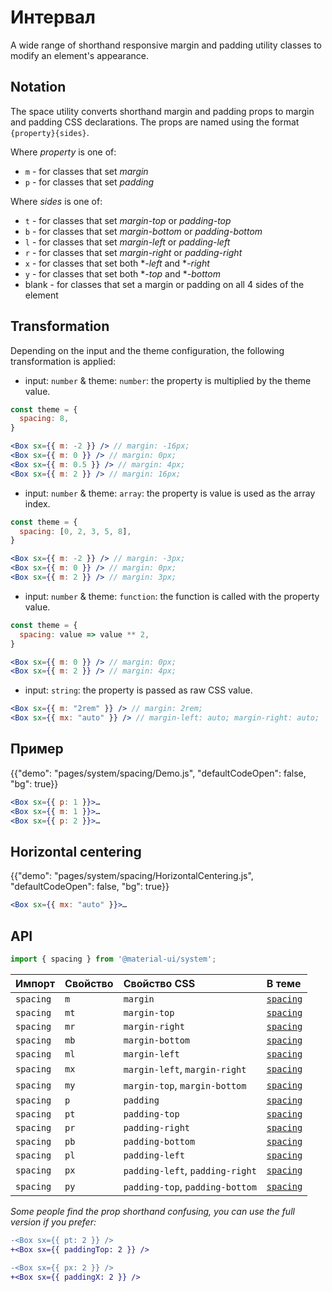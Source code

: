 # Интервал

<p class="description">A wide range of shorthand responsive margin and padding utility classes to modify an element's appearance.</p>

## Notation

The space utility converts shorthand margin and padding props to margin and padding CSS declarations. The props are named using the format `{property}{sides}`.

Where *property* is one of:

- `m` - for classes that set *margin*
- `p` - for classes that set *padding*

Where *sides* is one of:

- `t` - for classes that set *margin-top* or *padding-top*
- `b` - for classes that set *margin-bottom* or *padding-bottom*
- `l` - for classes that set *margin-left* or *padding-left*
- `r` - for classes that set *margin-right* or *padding-right*
- `x` - for classes that set both **-left* and **-right*
- `y` - for classes that set both **-top* and **-bottom*
- blank - for classes that set a margin or padding on all 4 sides of the element

## Transformation

Depending on the input and the theme configuration, the following transformation is applied:

- input: `number` & theme: `number`: the property is multiplied by the theme value.

```jsx
const theme = {
  spacing: 8,
}

<Box sx={{ m: -2 }} /> // margin: -16px;
<Box sx={{ m: 0 }} /> // margin: 0px;
<Box sx={{ m: 0.5 }} /> // margin: 4px;
<Box sx={{ m: 2 }} /> // margin: 16px;
```

- input: `number` & theme: `array`: the property is value is used as the array index.

```jsx
const theme = {
  spacing: [0, 2, 3, 5, 8],
}

<Box sx={{ m: -2 }} /> // margin: -3px;
<Box sx={{ m: 0 }} /> // margin: 0px;
<Box sx={{ m: 2 }} /> // margin: 3px;
```

- input: `number` & theme: `function`: the function is called with the property value.

```jsx
const theme = {
  spacing: value => value ** 2,
}

<Box sx={{ m: 0 }} /> // margin: 0px;
<Box sx={{ m: 2 }} /> // margin: 4px;
```

- input: `string`: the property is passed as raw CSS value.

```jsx
<Box sx={{ m: "2rem" }} /> // margin: 2rem;
<Box sx={{ mx: "auto" }} /> // margin-left: auto; margin-right: auto;
```

## Пример

{{"demo": "pages/system/spacing/Demo.js", "defaultCodeOpen": false, "bg": true}}

```jsx
<Box sx={{ p: 1 }}>…
<Box sx={{ m: 1 }}>…
<Box sx={{ p: 2 }}>…
```

## Horizontal centering

{{"demo": "pages/system/spacing/HorizontalCentering.js", "defaultCodeOpen": false, "bg": true}}

```jsx
<Box sx={{ mx: "auto" }}>…
```

## API

```js
import { spacing } from '@material-ui/system';
```

| Импорт    | Свойство | Свойство CSS                    | В теме                                                           |
|:--------- |:-------- |:------------------------------- |:---------------------------------------------------------------- |
| `spacing` | `m`      | `margin`                        | [`spacing`](/customization/default-theme/?expand-path=$.spacing) |
| `spacing` | `mt`     | `margin-top`                    | [`spacing`](/customization/default-theme/?expand-path=$.spacing) |
| `spacing` | `mr`     | `margin-right`                  | [`spacing`](/customization/default-theme/?expand-path=$.spacing) |
| `spacing` | `mb`     | `margin-bottom`                 | [`spacing`](/customization/default-theme/?expand-path=$.spacing) |
| `spacing` | `ml`     | `margin-left`                   | [`spacing`](/customization/default-theme/?expand-path=$.spacing) |
| `spacing` | `mx`     | `margin-left`, `margin-right`   | [`spacing`](/customization/default-theme/?expand-path=$.spacing) |
| `spacing` | `my`     | `margin-top`, `margin-bottom`   | [`spacing`](/customization/default-theme/?expand-path=$.spacing) |
| `spacing` | `p`      | `padding`                       | [`spacing`](/customization/default-theme/?expand-path=$.spacing) |
| `spacing` | `pt`     | `padding-top`                   | [`spacing`](/customization/default-theme/?expand-path=$.spacing) |
| `spacing` | `pr`     | `padding-right`                 | [`spacing`](/customization/default-theme/?expand-path=$.spacing) |
| `spacing` | `pb`     | `padding-bottom`                | [`spacing`](/customization/default-theme/?expand-path=$.spacing) |
| `spacing` | `pl`     | `padding-left`                  | [`spacing`](/customization/default-theme/?expand-path=$.spacing) |
| `spacing` | `px`     | `padding-left`, `padding-right` | [`spacing`](/customization/default-theme/?expand-path=$.spacing) |
| `spacing` | `py`     | `padding-top`, `padding-bottom` | [`spacing`](/customization/default-theme/?expand-path=$.spacing) |

_Some people find the prop shorthand confusing, you can use the full version if you prefer:_

```diff
-<Box sx={{ pt: 2 }} />
+<Box sx={{ paddingTop: 2 }} />
```

```diff
-<Box sx={{ px: 2 }} />
+<Box sx={{ paddingX: 2 }} />
```
